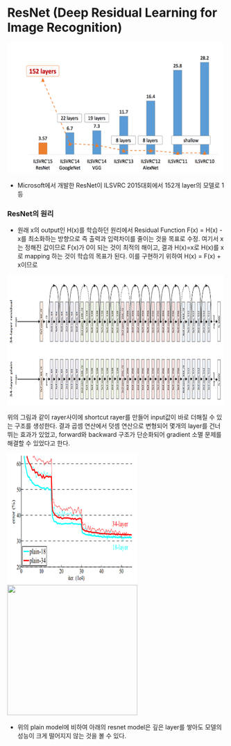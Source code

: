 # ResNet (Deep Residual Learning for Image Recognition)

<img src='../../img/resnet_score.png' width="500" height="300">

- Microsoft에서 개발한 ResNet이 ILSVRC 2015대회에서 152개 layer의 모델로 1등

### ResNet의 원리

- 원래 x의 output인 H(x)를 학습하던 원리에서 Residual Function F(x) = H(x) - x를 최소화하는 방향으로 즉 출력과 입력차이를 줄이는 것을 목표로 수정. 여기서 x는 정해진 값이므로 F(x)가 0이 되는 것이 최적의 해이고, 결과 H(x)=x로 H(x)를 x로 mapping 하는 것이 학습의 목표가 된다. 이를 구현하기 위하여 H(x) = F(x) + x이므로  

<img src='../../img/resnet_shortcut.png' width="500" height="300">

위의 그림과 같이 rayer사이에 shortcut rayer를 만들어 input값이 바로 더해질 수 있는 구조를 생성한다. 결과 곱셈 연산에서 덧셈 연산으로 변형되어 몇개의 layer를 건너뛰는 효과가 있었고, forward와 backward 구조가 단순화되어 gradient 소멸 문제를 해결할 수 있었다고 한다.

<img src='../../img/resnet_rayer2.png' width="300" height="300"> <img src='../../../img/resnet_rayer.png' width="300" height="300">

- 위의 plain model에 비하여 아래의 resnet model은 깊은 layer를 쌓아도 모델의 성능이 크게 떨어지지 않는 것을 볼 수 있다.